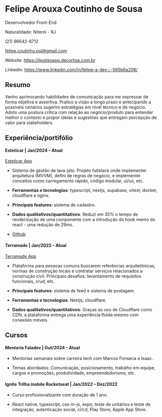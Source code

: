 # Felipe Arouxa Coutinho de Sousa <br/>

Desenvolvedor Front-End <br/>

Naturalidade: Niterói - RJ <br/>

(21) 96642-8712 <br/>

felipe.coutinho.psl@gmail.com <br/>

Website: https://lipsitesapp.decortise.com.br

Linkedin: https://www.linkedin.com/in/felipe-a-dev♨-565b6a208/

## Resumo

Venho aprimorando habilidades de comunicação para me expressar de forma objetiva e assertiva. Pratico a visão a longo prazo e antecipando a possíveis cenários sugeriro estratégias em nível técnico e de negócio. Adoto uma postura crítica com relação ao negócio/produto para entender melhor o contexto e propor ideias e sugestões que entregam percepção de valor para stakeholders.

## Experiência/portifólio

#### Esteticar | Jan/2024 – Atual
[Esteticar App](https://esteticarapp.decortise.com.br/dashboard/PDV)  

- Sistema de gestão de lava-jato. Projeto fullstack onde implementei arquitetura (MVVM), defini de regras de negócio, e implementei conceitos como carregamento rápido, código modular, ui/ux, etc.

- **Ferramentas e tecnologias**: typescript, nextjs, supabase, vitest, docker, cloudflare e nginx.

- **Principais features**: sistema de cadastro.

- **Dados qualitativos/quantitativos**: Reduzi em 35% o tempo de renderização de uma componente com a introdução do hook memo do react - uma redução de 29ms.
  
- [Github](https://github.com/felipe-andersen/esteticar) 

#### Terramade | Jan/2022 – Atual
[Terramade App](https://www.figma.com/design/kLqsffeTsYgkviDlChNrOt/Terramade?m=auto&t=V2DbvHTE1ZlmskfY-1)  

- Plataforma para pessoas comuns buscarem referências arquitetônicas, normas de construção locais e contratar serviços relacionados a construção civil. Principais desafios: levantamento de requisitos funcionais, crud, etc.

- **Principais features**: sistema de feed e sistema de postagem.

- **Ferramentas e tecnologias**: Nextjs, cloudflare.
  
- **Dados qualitativos/quantitativos**: Graças ao uso de Cloudflare como CDN, a plataforma entrega uma experiência fluida mesmo com conexões móveis.

## Cursos

#### Mentoria Faladev | Out/2024 – Atual

- Mentorias semanais sobre carreira tech com Marcos Fonseca e Isaac.
  
- Temas abordados: Comunicação, posicionamento, trabalho em equipe, cargos e promoções, produtividade, empreendedorismo, etc.

#### Ignite Trilha mobile Rocketseat | Jan/2022 – Dez/2022

- Curso profissionalizante com duração de 1 ano.

- React native, typescript, css-in-js, expo, teste de unitários e teste de integração, autenticação social, ci/cd, Play Store, Apple App Store.
